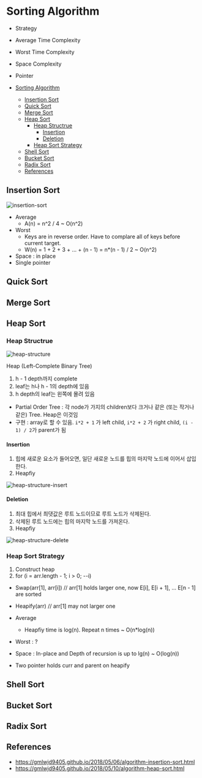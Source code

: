 # Sorting Algorithm

- Strategy
- Average Time Complexity
- Worst Time Complexity
- Space Complexity
- Pointer

- [Sorting Algorithm](#sorting-algorithm)
  - [Insertion Sort](#insertion-sort)
  - [Quick Sort](#quick-sort)
  - [Merge Sort](#merge-sort)
  - [Heap Sort](#heap-sort)
    - [Heap Structrue](#heap-structrue)
      - [Insertion](#insertion)
      - [Deletion](#deletion)
    - [Heap Sort Strategy](#heap-sort-strategy)
  - [Shell Sort](#shell-sort)
  - [Bucket Sort](#bucket-sort)
  - [Radix Sort](#radix-sort)
  - [References](#references)

## Insertion Sort

![insertion-sort](./img/insertion-sort.png)

- Average 
  - A(n) = n^2 / 4 ~ O(n^2)
- Worst
  - Keys are in reverse order. Have to complare all of keys before current target.
  - W(n) = 1 + 2 + 3 + ... + (n - 1) = n*(n - 1) / 2 ~ O(n^2)
- Space : in place
- Single pointer

## Quick Sort

## Merge Sort

## Heap Sort

### Heap Structrue

![heap-structure](./img/heap-structure.png)

Heap (Left-Complete Binary Tree)

1. h - 1 depth까지 complete
2. leaf는 h나 h - 1의 depth에 있음
2. h depth의 leaf는 왼쪽에 몰려 있음

- Partial Order Tree : 각 node가 가지의 children보다 크거나 같은 (또는 작거나 같은) Tree. Heap은 이것임
- 구현 : array로 할 수 있음. `i*2 + 1` 가 left child, `i*2 + 2` 가 right child, `(i - 1) / 2`가 parent가 됨

#### Insertion

1. 힙에 새로운 요소가 들어오면, 일단 새로운 노드를 힙의 마지막 노드에 이어서 삽입한다.
2. Heapfiy

![heap-structure-insert](./img/heap-structure-insert.png)

#### Deletion

1. 최대 힙에서 최댓값은 루트 노드이므로 루트 노드가 삭제된다.
2. 삭제된 루트 노드에는 힙의 마지막 노드를 가져온다.
3. Heapfiy

![heap-structure-delete](./img/heap-structure-delete.png)

### Heap Sort Strategy

1. Construct heap
2. for (i = arr.length - 1; i > 0; --i)
  - Swap(arr[1], arr[i]) // arr[1] holds larger one, now E[i], E[i + 1], ... E[n - 1] are sorted
  - Heapify(arr) // arr[1] may not larger one

- Average
  - Heapfiy time is log(n). Repeat n times ~ O(n*log(n))
- Worst : ?
- Space : In-place and Depth of recursion is up to lg(n) ~ O(log(n))
- Two pointer holds curr and parent on heapify

## Shell Sort

## Bucket Sort

## Radix Sort

## References

- https://gmlwjd9405.github.io/2018/05/06/algorithm-insertion-sort.html
- https://gmlwjd9405.github.io/2018/05/10/algorithm-heap-sort.html
